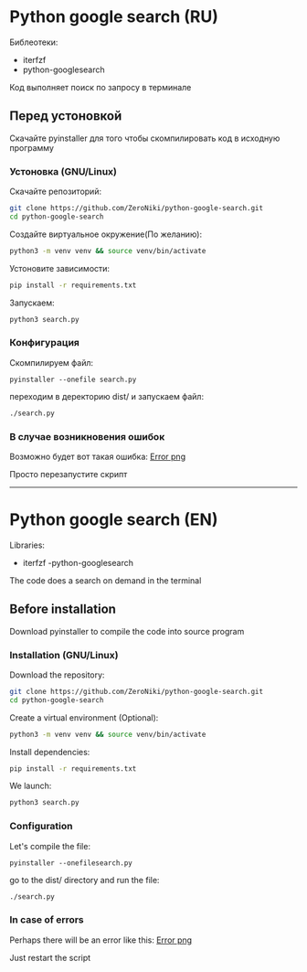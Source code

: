 # Python google search (RU)
Библеотеки:
- iterfzf
- python-googlesearch 

Код выполняет поиск по запросу в терминале 

## Перед устоновкой 

Скачайте pyinstaller для того чтобы скомпилировать код в исходную программу


### Устоновка (GNU/Linux)

Скачайте репозиторий:

```bash
git clone https://github.com/ZeroNiki/python-google-search.git
cd python-google-search
```

Создайте виртуальное окружение(По желанию):

```bash
python3 -m venv venv && source venv/bin/activate
```

Устоновите зависимости:

```bash
pip install -r requirements.txt   
```

Запускаем:

```bash
python3 search.py
```

### Конфигурация
Скомпилируем файл:

```
pyinstaller --onefile search.py
```

переходим в деректорию dist/ и запускаем файл:
```bash
./search.py
```

### В случае возникновения ошибок 
Возможно будет вот такая ошибка:
[Error png](https://github.com/ZeroNiki/python-google-search/blob/main/content/error.png)

Просто перезапустите скрипт

----

# Python google search (EN)
Libraries:
- iterfzf
-python-googlesearch

The code does a search on demand in the terminal

## Before installation

Download pyinstaller to compile the code into source program


### Installation (GNU/Linux)

Download the repository:

```bash
git clone https://github.com/ZeroNiki/python-google-search.git
cd python-google-search
```

Create a virtual environment (Optional):

```bash
python3 -m venv venv && source venv/bin/activate
```

Install dependencies:

```bash
pip install -r requirements.txt
```

We launch:

```bash
python3 search.py
```

### Configuration
Let's compile the file:

```
pyinstaller --onefilesearch.py
```

go to the dist/ directory and run the file:
```bash
./search.py
```

### In case of errors
Perhaps there will be an error like this:
[Error png](https://github.com/ZeroNiki/python-google-search/blob/main/content/error.png)

Just restart the script



